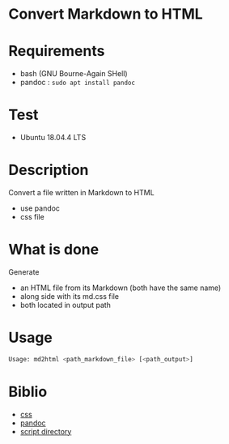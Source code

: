 # Convert Markdown to HTML

# Requirements
 - bash (GNU Bourne-Again SHell)
 - pandoc : `sudo apt install pandoc`

# Test
- Ubuntu 18.04.4 LTS

# Description
Convert a file written in Markdown to HTML
- use pandoc
- css file

# What is done
Generate
- an HTML file from its Markdown (both have the same name)
- along side with its md.css file
- both located in output path

# Usage
```bash
Usage: md2html <path_markdown_file> [<path_output>]
```

# Biblio
- [css](https://raw.githubusercontent.com/KrauseFx/markdown-to-html-github-style/master/style.css)
- [pandoc](https://pandoc.org/)
- [script directory](https://www.ostricher.com/2014/10/the-right-way-to-get-the-directory-of-a-bash-script)
